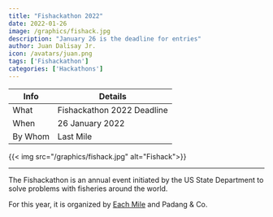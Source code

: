 ```yaml
---
title: "Fishackathon 2022"
date: 2022-01-26
image: /graphics/fishack.jpg
description: "January 26 is the deadline for entries"
author: Juan Dalisay Jr.
icon: /avatars/juan.png
tags: ['Fishackathon']
categories: ['Hackathons']
---
```


<!-- Dec 21, 2021 -->


Info | Details 
--- | ---
What | Fishackathon 2022 Deadline
When | 26 January 2022
By Whom | Last Mile 

{{< img src="/graphics/fishack.jpg" alt="Fishack">}}

---




The Fishackathon is an annual event initiated by the US State Department to solve problems with fisheries around the world. 

For this year, it is organized by [Each Mile](https://eachmile.co/) and Padang & Co. 